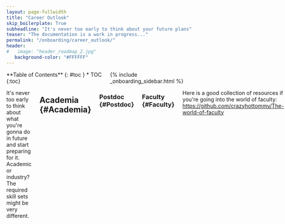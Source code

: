 ```yaml
---
layout: page-fullwidth
title: "Career Outlook"
skip_boilerplate: True
subheadline: "It's never too early to think about your future plans"
teaser: "The documentation is a work in progress..."
permalink: "/onboarding/career_outlook/"
header:
#   image: "header_roadmap_2.jpg"
   background-color: "#FFFFFF"
---
```

<div class="row">

<div class="row">
<div class="medium-4 columns" markdown="1">
<div class="panel radius" markdown="1">
**Table of Contents**
{: #toc }
*  TOC
{:toc}

</div>
{% include _onboarding_sidebar.html %}
</div><!-- /.medium-4.columns -->


<div class="medium-8 columns" markdown="1">

It's never too early to think about what you're gonna do in future and start preparing for it. Academic or industry? The required skill sets might be very different. 

## Academia {#Academia}

### Postdoc {#Postdoc}
### Faculty {#Faculty}
Here is a good collection of resources if you're going into the world of faculty: 
<https://github.com/crazyhottommy/The-world-of-faculty>
### Research Scientist/Non-tenure Track positions. 

## Industry {#Industry}

{% include _improve_content.html %}
</div>
</div>
